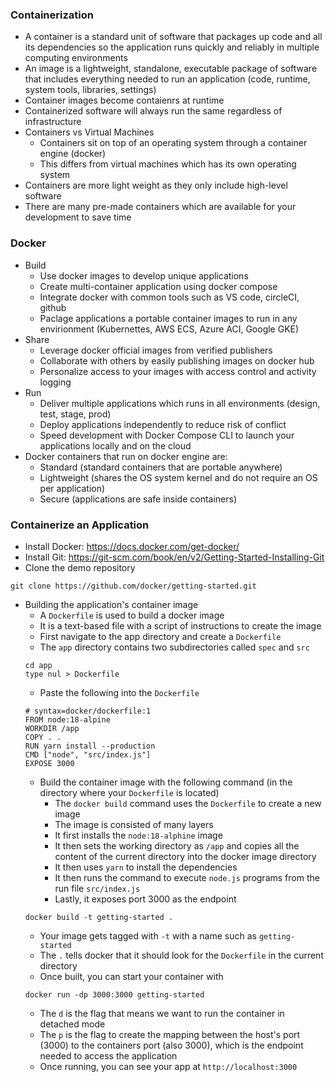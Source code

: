 ### Containerization
- A container is a standard unit of software that packages up code and all its dependencies so the application runs quickly and reliably in multiple computing environments
- An image is a lightweight, standalone, executable package of software that includes everything needed to run an application (code, runtime, system tools, libraries, settings)
- Container images become contaienrs at runtime
- Containerized software will always run the same regardless of infrastructure
- Containers vs Virtual Machines
    - Containers sit on top of an operating system through a container engine (docker)
    - This differs from virtual machines which has its own operating system
- Containers are more light weight as they only include high-level software
- There are many pre-made containers which are available for your development to save time

### Docker
- Build
    - Use docker images to develop unique applications
    - Create multi-container application using docker compose
    - Integrate docker with common tools such as VS code, circleCI, github
    - Paclage applications a portable container images to run in any envirionment (Kubernettes, AWS ECS, Azure ACI, Google GKE)
- Share
    - Leverage docker official images from verified publishers
    - Collaborate with others by easily publishing images on docker hub
    - Personalize access to your images with access control and activity logging
- Run
    - Deliver multiple applications which runs in all environments (design, test, stage, prod)
    - Deploy applications independently to reduce risk of conflict
    - Speed development with Docker Compose CLI to launch your applications locally and on the cloud
- Docker containers that run on docker engine are:
    - Standard (standard containers that are portable anywhere)
    - Lightweight (shares the OS system kernel and do not require an OS per application)
    - Secure (applications are safe inside containers)

### Containerize an Application
- Install Docker: https://docs.docker.com/get-docker/
- Install Git: https://git-scm.com/book/en/v2/Getting-Started-Installing-Git
- Clone the demo repository
```
git clone https://github.com/docker/getting-started.git
```
- Building the application's container image
    - A ```Dockerfile``` is used to build a docker image
    - It is a text-based file with a script of instructions to create the image
    - First navigate to the app directory and create a ```Dockerfile```
    - The ```app``` directory contains two subdirectories called ```spec``` and ```src```
    ```
    cd app
    type nul > Dockerfile
    ```
    - Paste the following into the ```Dockerfile```
    ```
    # syntax=docker/dockerfile:1
    FROM node:18-alpine
    WORKDIR /app
    COPY . .
    RUN yarn install --production
    CMD ["node", "src/index.js"]
    EXPOSE 3000
    ```
    - Build the container image with the following command (in the directory where your ```Dockerfile``` is located)
        - The ```docker build``` command uses the ```Dockerfile``` to create a new image
        - The image is consisted of many layers
        - It first installs the ```node:18-alphine``` image
        - It then sets the working directory as ```/app``` and copies all the content of the current directory into the docker image directory
        - It then uses ```yarn``` to install the dependencies
        - It then runs the command to execute ```node.js``` programs from the run file ```src/index.js```
        - Lastly, it exposes port 3000 as the endpoint
    ```
    docker build -t getting-started .
    ```
    - Your image gets tagged with ```-t``` with a name such as ```getting-started```
    - The ```.``` tells docker that it should look for the ```Dockerfile``` in the current directory
    - Once built, you can start your container with
     ```
     docker run -dp 3000:3000 getting-started
     ```
    - The ```d``` is the flag that means we want to run the container in detached mode
    - The ```p``` is the flag to create the mapping between the host's port (3000) to the containers port (also 3000), which is the endpoint needed to access the application
    - Once running, you can see your app at ```http://localhost:3000```

###
